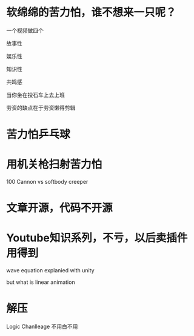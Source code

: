 # 软绵绵的苦力怕，谁不想来一只呢？



一个视频做四个



故事性

娱乐性

知识性

共鸣感



当你坐在投石车上去上班



劳资的缺点在于劳资懒得剪辑



# 苦力怕乒乓球

# 用机关枪扫射苦力怕

100 Cannon vs softbody creeper



# 文章开源，代码不开源

# Youtube知识系列，不亏，以后卖插件用得到



wave equation explanied with unity 

but what is linear animation

# 解压

Logic Chanlleage 不用白不用
